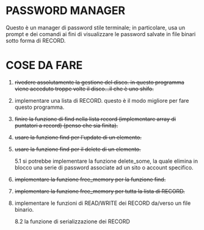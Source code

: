 # PASSWORD MANAGER  

Questo è un manager di password stile terminale; in particolare, usa un prompt e dei comandi ai fini di visualizzare le password salvate in file binari sotto forma di RECORD.

# COSE DA FARE

1. ~~rivedere assolutamente la gestione del disco. 
    in questo programma viene acceduto troppe volte il disco...il che è uno shifo.~~
2. implementare una lista di RECORD. questo è il modo migliore per fare questo programma.

3. ~~finire la funzione di find nella lista record (implementare array di puntatori a record) (penso che sia finita).~~

4. ~~usare la funzione find per l'update di un elemento.~~

5. ~~usare la funzione find per il delete di un elemento.~~

    5.1 si potrebbe implementare la funzione delete_some, la quale elimina in blocco una serie di password associate ad un sito o account specifico.

6. ~~implementare la funzione free_memory per la funzione find.~~

7. ~~implementare la funzione free_memory per tutta la lista di RECORD.~~

8. implementare le funzioni di READ/WRITE dei RECORD da/verso un file binario.

    8.2 la funzione di serializzazione dei RECORD
